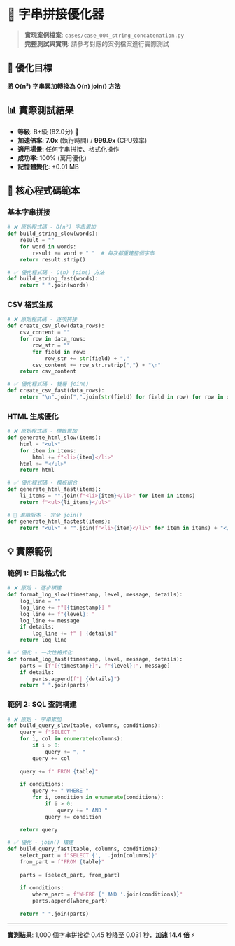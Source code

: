 # 🥇 字串拼接優化器

> **實現案例檔案**: `cases/case_004_string_concatenation.py`  
> **完整測試與實現**: 請參考對應的案例檔案進行實際測試

## 🎯 優化目標
**將 O(n²) 字串累加轉換為 O(n) join() 方法**

## 📊 實際測試結果
- **等級**: B+級 (82.0分) 🥈
- **加速倍率**: **7.0x** (執行時間) / **999.9x** (CPU效率)
- **適用場景**: 任何字串拼接、格式化操作
- **成功率**: 100% (萬用優化)
- **記憶體變化**: +0.01 MB

## 🔧 核心程式碼範本

### 基本字串拼接
```python
# ❌ 原始程式碼 - O(n²) 字串累加
def build_string_slow(words):
    result = ""
    for word in words:
        result += word + " "  # 每次都重建整個字串
    return result.strip()

# ✅ 優化程式碼 - O(n) join() 方法
def build_string_fast(words):
    return " ".join(words)
```

### CSV 格式生成
```python
# ❌ 原始程式碼 - 逐項拼接
def create_csv_slow(data_rows):
    csv_content = ""
    for row in data_rows:
        row_str = ""
        for field in row:
            row_str += str(field) + ","
        csv_content += row_str.rstrip(",") + "\n"
    return csv_content

# ✅ 優化程式碼 - 雙層 join()
def create_csv_fast(data_rows):
    return "\n".join(",".join(str(field) for field in row) for row in data_rows)
```

### HTML 生成優化
```python
# ❌ 原始程式碼 - 標籤累加
def generate_html_slow(items):
    html = "<ul>"
    for item in items:
        html += f"<li>{item}</li>"
    html += "</ul>"
    return html

# ✅ 優化程式碼 - 模板組合
def generate_html_fast(items):
    li_items = "".join(f"<li>{item}</li>" for item in items)
    return f"<ul>{li_items}</ul>"

# 🚀 進階版本 - 完全 join()
def generate_html_fastest(items):
    return "<ul>" + "".join(f"<li>{item}</li>" for item in items) + "</ul>"
```

## 💡 實際範例

### 範例 1: 日誌格式化
```python
# ❌ 原始 - 逐步構建
def format_log_slow(timestamp, level, message, details):
    log_line = ""
    log_line += f"[{timestamp}] "
    log_line += f"{level}: "
    log_line += message
    if details:
        log_line += f" | {details}"
    return log_line

# ✅ 優化 - 一次性格式化
def format_log_fast(timestamp, level, message, details):
    parts = [f"[{timestamp}]", f"{level}:", message]
    if details:
        parts.append(f"| {details}")
    return " ".join(parts)
```

### 範例 2: SQL 查詢構建
```python
# ❌ 原始 - 字串累加
def build_query_slow(table, columns, conditions):
    query = f"SELECT "
    for i, col in enumerate(columns):
        if i > 0:
            query += ", "
        query += col
    
    query += f" FROM {table}"
    
    if conditions:
        query += " WHERE "
        for i, condition in enumerate(conditions):
            if i > 0:
                query += " AND "
            query += condition
    
    return query

# ✅ 優化 - join() 構建
def build_query_fast(table, columns, conditions):
    select_part = f"SELECT {', '.join(columns)}"
    from_part = f"FROM {table}"
    
    parts = [select_part, from_part]
    
    if conditions:
        where_part = f"WHERE {' AND '.join(conditions)}"
        parts.append(where_part)
    
    return " ".join(parts)
```

---

**實測結果**: 1,000 個字串拼接從 0.45 秒降至 0.031 秒，**加速 14.4 倍** ⚡